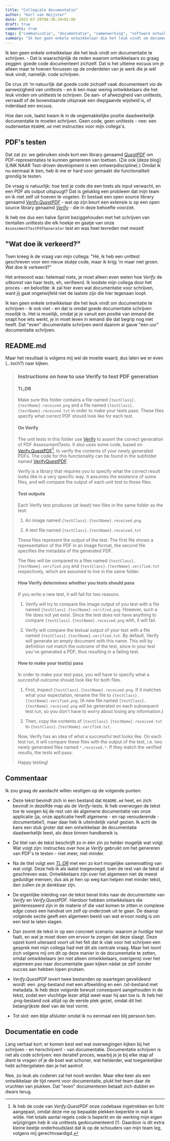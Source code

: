 ```yaml
---
title: "Collegiale documentatie"
author: "Karl van Heijster"
date: 2022-07-29T08:38:29+02:00
draft: true
comments: true
tags: ["communicatie", "documentatie", "samenwerking", "software ontwikkelen", "testen"]
summary: "Ik ken geen enkele ontwikkelaar die het leuk vindt om documentatie te schrijven - ik ook niet - en dat is omdat goede documentatie schrijven *moeilijk* is. Het is moeilijk, omdat je je vanuit een positie van iemand die snapt hoe iets werkt, je in moet leven in iemand die dat begrip nog niet heeft. Mijn belofte \"even\" documentatie te schrijven werd daarom al gauw \"een uur\" documentatie schrijven. Maar het resultaat is volgens mij wel de moeite waard, dus laten we er even (...toch?) naar kijken."
---
```


Ik ken geen enkele ontwikkelaar die het leuk vindt om documentatie te schrijven. - Dat is waarschijnlijk de reden waarom ontwikkelaars zo graag zeggen: goede code documenteert zichzelf. Dat is het ultieme excuus om je alleen maar te hoeven focussen op de onderdelen van je werk die je wél leuk vindt, namelijk: code schrijven.


De crux zit 'm natuurlijk dat goede code zichzelf vaak documenteert *via* de aanwezigheid van unittests - en ik ken maar weinig ontwikkelaars die het leuk vinden om unittests te schrijven. De aan- of afwezigheid van unittests, verraadt of de bovenstaande uitspraak een diepgaande wijsheid is, of inderdaad een excuus.


Hoe dan ook, laatst kwam ik in de ongemakkelijke positie daadwerkelijk documentatie te moeten schrijven. Geen code, geen unittests - nee: een ouderwetse `README.md` met instructies voor mijn collega's.


## PDF's testen


Dat zat zo: we gebruiken sinds kort een library genaamd [*QuestPDF*](https://www.questpdf.com/) om PDF-representaties te kunnen genereren van toetsen. (Zie ook [deze blog] (LINK NAAR Test-driven development is een ontwerpdiscipline).) Omdat ik nu eenmaal ik ben, heb ik me er hard voor gemaakt die functionaliteit grondig te testen.


De vraag is natuurlijk: hoe test je code die een toets als input verwacht, en een PDF als output uitspuugt? Dat is gelukkig een probleem dat mijn team en ik niet zelf uit hoeven te vogelen. Er bestaat een open source library genaamd [*Verify.QuestPDF*](https://github.com/VerifyTests/Verify.QuestPDF) - wat op zijn beurt een extensie is op een open source library genaamd [*Verify*](https://github.com/VerifyTests/Verify) - die in deze behoefte voorziet.


Ik heb me dus een halve Sprint beziggehouden met het schrijven van tientallen unittests die elk hoekje en gaatje van onze `AssessmentTestPdfGenerator` test en was heel tevreden met mezelf.


## "Wat doe ik verkeerd?"


Toen kreeg ik de vraag van mijn collega: "Hé, ik heb een unittest geschreven voor een nieuw stukje code, maar ik krijg 'm maar niet groen. Wat doe ik verkeerd?" 


Het antwoord was: helemaal niets, je moet alleen even weten hoe *Verify* de uitkomst van haar tests, eh, verifieerd. Ik loodste mijn collega door het proces - en beloofde: ik zal hier even wat documentatie voor schrijven, want jij gaat ongetwijfeld niet de laatste zijn die hier tegenaan loopt.


Ik ken geen enkele ontwikkelaar die het leuk vindt om documentatie te schrijven - ik ook niet - en dat is omdat goede documentatie schrijven *moeilijk* is. Het is moeilijk, omdat je je vanuit een positie van iemand die snapt hoe iets werkt, je in moet leven in iemand die dat begrip nog niet heeft. Dat "even" documentatie schrijven werd daarom al gauw "een uur" documentatie schrijven. 


## README.md


Maar het resultaat is volgens mij wel de moeite waard, dus laten we er even (...toch?) naar kijken.


> ### Instructions on how to use Verify to test PDF generation
> 
> 
> #### TL;DR
> 
> 
> Make sure this folder contains a file named `{testClass}.{testName}.received.png` and a file named `{testClass}.{testName}.received.txt` in order to make your tests pass. These files specify what correct PDF should look like for each test.
> 
> 
> #### On Verify
> 
> 
> The unit tests in this folder use [Verify](https://github.com/VerifyTests/Verify) to assert the correct generation of PDF AssessmentTests. It also uses some code, based on [Verify.QuestPDF](https://github.com/VerifyTests/Verify.QuestPDF)[^1], to verify the contents of your newly generated PDFs. The code for this functionality can be found in the subfolder named [VerifyQuestPDF](/VerifyQuestPDF).
> 
> 
> Verify is a library that requires you to specify what the correct result looks like in a very specific way. It assumes the existence of some files, and will compare the output of each unit test to those files.
> 
> 
> #### Test outputs
> 
> 
> Each Verify test produces (at least) two files in the same folder as the test:
> 
> 
> 1. An image named `{testClass}.{testName}.received.png`
> 
> 2. A text file named `{testClass}.{testName}.received.txt`
> 
> 
> These files represent the output of the test. The first file shows a representation of the PDF in an image format, the second file specifies the metadata of the generated PDF.
> 
> 
> The files will be compared to a files named `{testClass}.{testName}.verified.png` and `{testClass}.{testName}.verified.txt` respectively, which are assumed to live in the same folder.
> 
> 
> #### How Verify determines whether you tests should pass
>
>  
> If you write a new test, it will fail for two reasons. 
> 
> 
> 1. Verify will try to compare the image output of you test with a file named `{testClass}.{testName}.verified.png`. However, such a file does not yet exist. Since the test does not have anything to compare `{testClass}.{testName}.received.png` with, it will fail. 
> 
> 2. Verify will compare the textual output of your test with a file named `{testClass}.{testName}.verified.txt`. By default, Verify will generate an empty document with this name. This will by definition not match the outcome of the test, since in your test you've generated a PDF, thus resulting in a failing test.
>  
> 
> #### How to make your test(s) pass
> 
> 
> In order to make your test pass, you will have to specify what a succesfull outcome should look like for both files.
> 
> 
> 1. First, inspect `{testClass}.{testName}.received.png`. If it matches what your expectation, rename the file to `{testClass}.{testName}.verified.png`. (A new file named `{testClass}.{testName}.received.png` will be generated on each subsequent test run, so you don't have to worry about losing any information.)
> 
> 2. Then, copy the contents of `{testClass}.{testName}.received.txt` to `{testClass}.{testName}.verified.txt`.
> 
> 
> Now, Verify has an idea of what a successful test looks like. On each test run, it will compare these files with the output of the test, i.e. two newly generated files named `*.received.*`. If they match the verified results, the tests will pass.
> 
> 
> Happy testing!


## Commentaar


Ik zou graag de aandacht willen vestigen op de volgende punten:


- Deze tekst bevindt zich in een bestand dat `README.md` heet, en zich bevindt in dezelfde map als de *Verify*-tests. Ik heb overwogen de tekst toe te voegen bij de rest van de algemene documentatie van onze applicatie (ja, onze applicatie heeft algemene - en rap verouderende - documentatie!), maar daar heb ik uiteindelijk vanaf gezien. Ik acht de kans een stuk groter dat een ontwikkelaar de documentatie daadwerkelijk leest, als deze binnen handbereik is.

- De titel van de tekst beschrijft zo in één zin zo helder mogelijk wat volgt. Wat volgt zijn: instructies over hoe je *Verify* gebruikt om het genereren van PDF's te testen - niet meer, niet minder.

- Na de titel volgt een [*TL;DR*](https://nl.wikipedia.org/wiki/TL;DR) met een zo kort mogelijke samenvatting van wat volgt. Deze heb ik als laatst toegevoegd, toen de rest van de tekst al geschreven was. Ontwikkelaars zijn over het algemeen niet de meest geduldige mensen, dus als je hen op weg kan helpen met minder tekst, dan zullen ze je dankbaar zijn.

- De eigenlijke inleiding van de tekst bevat links naar de documentatie van *Verify* en *Verify.QuestPDF*. Hierdoor hebben ontwikkelaars die geïnteresseerd zijn in de materie of die vast komen te zitten in complexe *edge cases* een handvat om zelf op onderzoek uit te gaan. De daarop volgende sectie geeft een algemeen beeld van wat ervoor nodig is om een test te laten slagen.

- Dan zoomt de tekst in op een concreet scenario: waarom je *huidige* test faalt, en wat je moet doen om ervoor te zorgen dat deze slaagt. Deze opzet komt uiteraard voort uit het feit dat ik vlak voor het schrijven een gesprek met mijn collega had met dit als centrale vraag. Maar het loont zich volgens mij om dit op deze manier in de documentatie te zetten, omdat ontwikkelaars (en niet alleen ontwikkelaars, overigens) over het algemeen pas naar documentatie gaan kijken nádat ze zelf zonder succes aan hebben lopen prutsen.

- *Verify.QuestPDF* levert twee bestanden op waartegen gevalideerd wordt: een .png-bestand met een afbeelding en een .txt-bestand met metadata. Ik heb deze volgorde bewust consequent aangehouden in de tekst, zodat een vluchtige lezer altijd weet waar hij aan toe is. Ik heb het .png-bestand ook altijd op de eerste plek gezet, omdat dit het belangrijkste deel van de test vormt.

- Tot slot: een blije afsluiter omdat ik nu eenmaal een blij persoon ben.


## Documentatie en code


Lang verhaal kort: er komen best wel wat overwegingen kijken bij het schrijven - en herschrijven! - van documentatie. Documentatie schrijven is net als code schrijven: een iteratief proces, waarbij je je bij elke stap af dient te vragen of je de boel wat schoner, wat helderder, wat toegankelijker hebt achtergelaten dan je het aantrof.


Nee, zo leuk als coderen zal het nooit worden. Maar elke keer als een ontwikkelaar de tijd neemt voor documentatie, plukt het team daar de vruchten van plukken. Dat "even" documenteren betaalt zich dubbel en dwars terug.


[^1]: Ik heb de code van *Verify.QuestPDF* onze codebase ingetrokken en licht aangepast, omdat deze me op bepaalde plekken beperkte in wat ik wilde. Het totale aantal regels code is beperkt en de werking mijn eigen wijzigingen heb ik via unittests gedocumenteerd (!). Daardoor is dit extra kleine beetje onderhoudslast dat ik op de schouders van mijn team leg, volgens mij gerechtvaardigd. 
